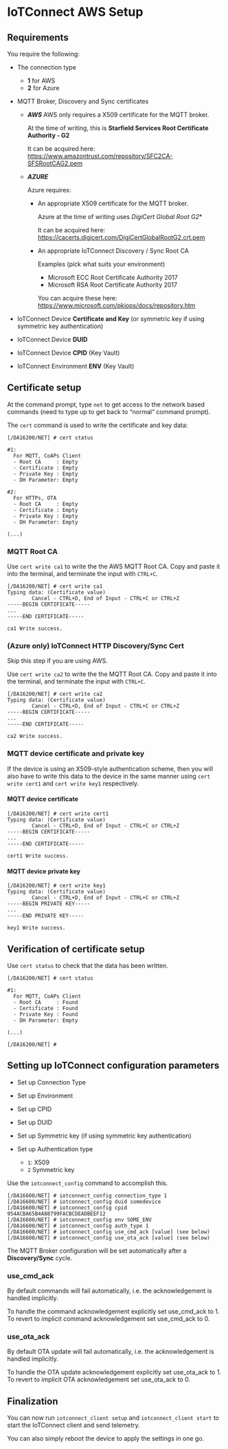 # IoTConnect AWS Setup

## Requirements

You require the following:

* The connection type

  * **1** for AWS
  * **2** for Azure

* MQTT Broker, Discovery and Sync certificates

  * ***AWS***
    AWS only requires a X509 certificate for the MQTT broker.

    At the time of writing, this is **Starfield Services Root Certificate Authority - G2**
   
    It can be acquired here: https://www.amazontrust.com/repository/SFC2CA-SFSRootCAG2.pem
  
  * ***AZURE***

    Azure requires:

    * An appropriate X509 certificate for the MQTT broker. 

      Azure at the time of writing uses *DigiCert Global Root G2**
   
      It can be acquired here: https://cacerts.digicert.com/DigiCertGlobalRootG2.crt.pem

    * An appropriate IoTConnect Discovery / Sync Root CA

      Examples (pick what suits your environment)
  
      * Microsoft ECC Root Certificate Authority 2017
      * Microsoft RSA Root Certificate Authority 2017

      You can acquire these here: https://www.microsoft.com/pkiops/docs/repository.htm

* IoTConnect Device **Certificate and Key** (or symmetric key if using symmetric key authentication)

* IoTConnect Device **DUID**

* IoTConnect Device **CPID** (Key Vault)

* IoTConnect Environment **ENV** (Key Vault)

## Certificate setup

At the command prompt, type `net` to get access to the network based commands (need to type up to get back to “normal” command prompt).

The `cert` command is used to write the certificate  and key data:

```
[/DA16200/NET] # cert status

#1:
  For MQTT, CoAPs Client
  - Root CA     : Empty
  - Certificate : Empty
  - Private Key : Empty
  - DH Parameter: Empty

#2:
  For HTTPs, OTA
  - Root CA     : Empty
  - Certificate : Empty
  - Private Key : Empty
  - DH Parameter: Empty

(...)
```

### MQTT Root CA

Use `cert write ca1` to write the the AWS MQTT Root CA. Copy and paste it into the terminal, and terminate the input with `CTRL+C`.

```
[/DA16200/NET] # cert write ca1
Typing data: (Certificate value)
        Cancel - CTRL+D, End of Input - CTRL+C or CTRL+Z
-----BEGIN CERTIFICATE-----
...
-----END CERTIFICATE-----

ca1 Write success.
```

### (Azure only) IoTConnect HTTP Discovery/Sync Cert

Skip this step if you are using AWS.

Use `cert write ca2` to write the the MQTT Root CA. Copy and paste it into the terminal, and terminate the input with `CTRL+C`.

```
[/DA16200/NET] # cert write ca2
Typing data: (Certificate value)
        Cancel - CTRL+D, End of Input - CTRL+C or CTRL+Z
-----BEGIN CERTIFICATE-----
...
-----END CERTIFICATE-----

ca2 Write success.
``` 

### MQTT device certificate and private key  

If the device is using an X509-style authentication scheme, then you will also have to write this data to the device in the same manner using `cert write cert1` and `cert write key1` respectively.

#### MQTT device certificate

```
[/DA16200/NET] # cert write cert1
Typing data: (Certificate value)
        Cancel - CTRL+D, End of Input - CTRL+C or CTRL+Z
-----BEGIN CERTIFICATE-----
...
-----END CERTIFICATE-----

cert1 Write success.
```

#### MQTT device private key
```
[/DA16200/NET] # cert write key1
Typing data: (Certificate value)
        Cancel - CTRL+D, End of Input - CTRL+C or CTRL+Z
-----BEGIN PRIVATE KEY-----
...
-----END PRIVATE KEY-----

key1 Write success.
```

## Verification of certificate setup

Use `cert status` to check that the data has been written.

```
[/DA16200/NET] # cert status

#1:
  For MQTT, CoAPs Client
  - Root CA     : Found
  - Certificate : Found
  - Private Key : Found
  - DH Parameter: Empty

(...)

[/DA16200/NET] #
```

## Setting up IoTConnect configuration parameters

* Set up Connection Type
* Set up Environment
* Set up CPID
* Set up DUID
* Set up Symmetric key (if using symmetric key authentication)
* Set up Authentication type

  * `1`: X509
  * `2` Symmetric key


Use the `iotconnect_config` command to accomplish this.

```
[/DA16600/NET] # iotconnect_config connection_type 1
[/DA16600/NET] # iotconnect_config duid somedevice
[/DA16600/NET] # iotconnect_config cpid 954ACBA65B4A88799FACBCDEADBEEF12
[/DA16600/NET] # iotconnect_config env SOME_ENV
[/DA16600/NET] # iotconnect_config auth_type 1
[/DA16600/NET] # iotconnect_config use_cmd_ack [value] (see below)
[/DA16600/NET] # iotconnect_config use_ota_ack [value] (see below)
```

The MQTT Broker configuration will be set automatically after a **Discovery/Sync** cycle.

### use_cmd_ack
By default commands will fail automatically, i.e. the acknowledgement is handled implicitly.

To handle the command acknowledgement explicitly set use_cmd_ack to 1.
To revert to implicit command acknowledgement set use_cmd_ack to 0.

### use_ota_ack
By default OTA update will fail automatically, i.e. the acknowledgement is handled implicitly.

To handle the OTA update acknowledgement explicitly set use_ota_ack to 1.
To revert to implicit OTA acknowledgement set use_ota_ack to 0.

## Finalization

You can now run `iotconnect_client setup` and `iotconnect_client start` to start the IoTConnect client and send telemetry.

You can also simply reboot the device to apply the settings in one go.
